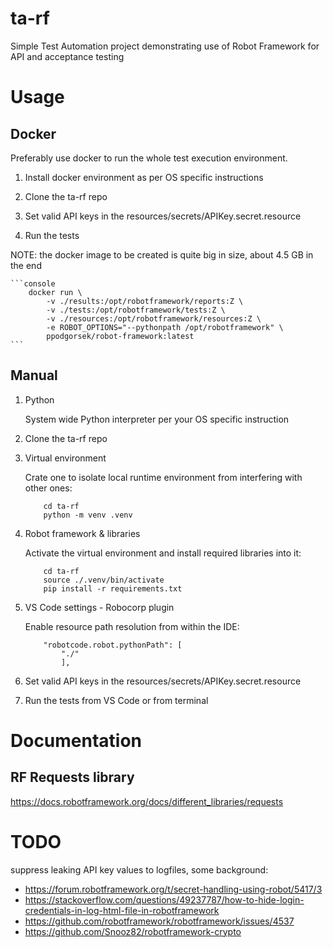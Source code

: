 # ta-rf

Simple Test Automation project demonstrating use of Robot Framework for API and acceptance testing

# Usage

## Docker

Preferably use docker to run the whole test execution environment.

1. Install docker environment as per OS specific instructions

2. Clone the ta-rf repo 

3. Set valid API keys in the resources/secrets/APIKey.secret.resource

4. Run the tests

NOTE: the docker image to be created is quite big in size, about 4.5 GB in the end

    ```console
        docker run \
            -v ./results:/opt/robotframework/reports:Z \
            -v ./tests:/opt/robotframework/tests:Z \
            -v ./resources:/opt/robotframework/resources:Z \
            -e ROBOT_OPTIONS="--pythonpath /opt/robotframework" \
            ppodgorsek/robot-framework:latest
    ```

## Manual

1. Python

    System wide Python interpreter per your OS specific instruction

2. Clone the ta-rf repo

3. Virtual environment

    Crate one to isolate local runtime environment from interfering with other ones:

    ```console
        cd ta-rf
        python -m venv .venv
    ```

4. Robot framework & libraries

    Activate the virtual environment and install required libraries into it:

    ```console
        cd ta-rf
        source ./.venv/bin/activate
        pip install -r requirements.txt
    ```

5. VS Code settings - Robocorp plugin

    Enable resource path resolution from within the IDE:

    ```console
        "robotcode.robot.pythonPath": [
            "./"
            ],
    ```

6. Set valid API keys in the resources/secrets/APIKey.secret.resource

7. Run the tests from VS Code or from terminal


# Documentation

## RF Requests library
https://docs.robotframework.org/docs/different_libraries/requests


# TODO

suppress leaking API key values to logfiles, some background:

- https://forum.robotframework.org/t/secret-handling-using-robot/5417/3
- https://stackoverflow.com/questions/49237787/how-to-hide-login-credentials-in-log-html-file-in-robotframework
- https://github.com/robotframework/robotframework/issues/4537
- https://github.com/Snooz82/robotframework-crypto

